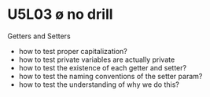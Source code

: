 # U5L03 ø no drill

Getters and Setters

- how to test proper capitalization?
- how to test private variables are actually private
- how to test the existence of each getter and setter?
- how to test the naming conventions of the setter param?
- how to test the understanding of why we do this?